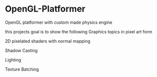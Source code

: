 # OpenGL-Platformer
OpenGL platformer with custom made physics engine

this projects goal is to show the following Graphics topics in pixel art form

2D pixelated shaders with normal mapping

Shadow Casting

Lighting

Texture Batching
